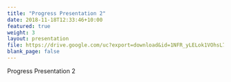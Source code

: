 ```yaml
---
title: "Progress Presentation 2"
date: 2018-11-18T12:33:46+10:00
featured: true
weight: 3
layout: presentation
file: https://drive.google.com/uc?export=download&id=1NFR_yLELok1VOhsL7CxKL85mnsM1QJ7f
blank_page: false
---
```


Progress Presentation 2